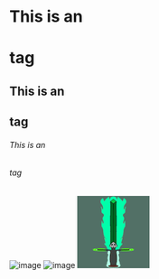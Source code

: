 # This is an <h1> tag
## This is an <h2> tag
###### This is an <h6> tag

![image](/original/Egor8.png)
![image](/original/Egor7.png)
![image](/128/Egor4.png)

